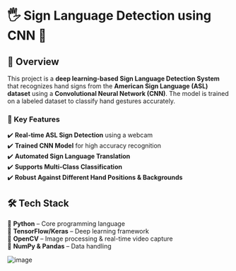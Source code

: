 # 🖐️ Sign Language Detection using CNN 🚀  

## 📌 Overview  
This project is a **deep learning-based Sign Language Detection System** that recognizes hand signs from the **American Sign Language (ASL) dataset** using a **Convolutional Neural Network (CNN)**. The model is trained on a labeled dataset to classify hand gestures accurately.  

### 🎯 Key Features  
✔️ **Real-time ASL Sign Detection** using a webcam  
✔️ **Trained CNN Model** for high accuracy recognition  
✔️ **Automated Sign Language Translation**  
✔️ **Supports Multi-Class Classification**  
✔️ **Robust Against Different Hand Positions & Backgrounds**  

## 🛠️ Tech Stack  
🔹 **Python** – Core programming language  
🔹 **TensorFlow/Keras** – Deep learning framework  
🔹 **OpenCV** – Image processing & real-time video capture  
🔹 **NumPy & Pandas** – Data handling  

![image](https://github.com/user-attachments/assets/25ddb1b5-828d-417a-bafd-f454ed37efd1)
